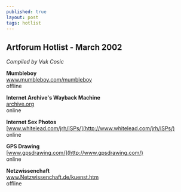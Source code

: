 ```yaml
---
published: true
layout: post
tags: hotlist
---
```

## Artforum Hotlist - March 2002

_Compiled by Vuk Cosic_

**Mumbleboy**  
www.mumbleboy.com/mumbleboy  
offline

**Internet Archive's Wayback Machine**  
[archive.org](https://archive.org/)  
online

**Internet Sex Photos**  
[www.whitelead.com/jrh/ISPs/](http://www.whitelead.com/jrh/ISPs/)  
online

**GPS Drawing**  
[www.gpsdrawing.com/](http://www.gpsdrawing.com/)  
online

**Netzwissenchaft**  
www.Netzwissenchaft.de/kuenst.htm  
offline
